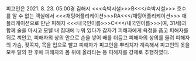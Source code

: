 피고인은 2021. 8. 23. 05:00경 김해시 <<<숙박시설>>>B<<</숙박시설>>> 호수를 알 수 없는 객실에서 <<<채팅어플리케이션>>>RA<<</채팅어플리케이션>>> 애플리케이션으로 만난 피해자 <<<내국인이름>>>C<<</내국인이름>>>(여, 31세)과 함께 술을 마시고 모텔 내 침대에 누워 있다가 갑자기 피해자에게 욕정을 품고 피해자를 뒤로 껴안고, 피해자의 상의 안으로 손을 넣어 배를 더듬고 피해자의 상의를 올려 피해자의 가슴, 젖꼭지, 목을 입으로 빨고 피해자가 피고인을 뿌리치자 계속해서 피고인의 옷을 모두 탈의 한 후에 피해자의 몸 위에 올라타는 등 피해자를 강제로 추행하였다.